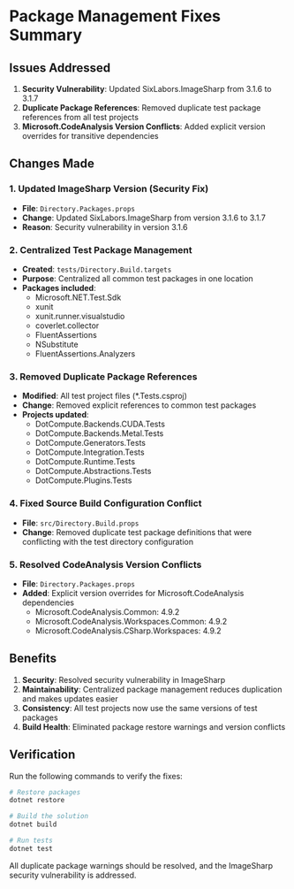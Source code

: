 # Package Management Fixes Summary

## Issues Addressed

1. **Security Vulnerability**: Updated SixLabors.ImageSharp from 3.1.6 to 3.1.7
2. **Duplicate Package References**: Removed duplicate test package references from all test projects
3. **Microsoft.CodeAnalysis Version Conflicts**: Added explicit version overrides for transitive dependencies

## Changes Made

### 1. Updated ImageSharp Version (Security Fix)
- **File**: `Directory.Packages.props`
- **Change**: Updated SixLabors.ImageSharp from version 3.1.6 to 3.1.7
- **Reason**: Security vulnerability in version 3.1.6

### 2. Centralized Test Package Management
- **Created**: `tests/Directory.Build.targets`
- **Purpose**: Centralized all common test packages in one location
- **Packages included**:
  - Microsoft.NET.Test.Sdk
  - xunit
  - xunit.runner.visualstudio
  - coverlet.collector
  - FluentAssertions
  - NSubstitute
  - FluentAssertions.Analyzers

### 3. Removed Duplicate Package References
- **Modified**: All test project files (*.Tests.csproj)
- **Change**: Removed explicit references to common test packages
- **Projects updated**:
  - DotCompute.Backends.CUDA.Tests
  - DotCompute.Backends.Metal.Tests
  - DotCompute.Generators.Tests
  - DotCompute.Integration.Tests
  - DotCompute.Runtime.Tests
  - DotCompute.Abstractions.Tests
  - DotCompute.Plugins.Tests

### 4. Fixed Source Build Configuration Conflict
- **File**: `src/Directory.Build.props`
- **Change**: Removed duplicate test package definitions that were conflicting with the test directory configuration

### 5. Resolved CodeAnalysis Version Conflicts
- **File**: `Directory.Packages.props`
- **Added**: Explicit version overrides for Microsoft.CodeAnalysis dependencies
  - Microsoft.CodeAnalysis.Common: 4.9.2
  - Microsoft.CodeAnalysis.Workspaces.Common: 4.9.2
  - Microsoft.CodeAnalysis.CSharp.Workspaces: 4.9.2

## Benefits

1. **Security**: Resolved security vulnerability in ImageSharp
2. **Maintainability**: Centralized package management reduces duplication and makes updates easier
3. **Consistency**: All test projects now use the same versions of test packages
4. **Build Health**: Eliminated package restore warnings and version conflicts

## Verification

Run the following commands to verify the fixes:
```bash
# Restore packages
dotnet restore

# Build the solution
dotnet build

# Run tests
dotnet test
```

All duplicate package warnings should be resolved, and the ImageSharp security vulnerability is addressed.